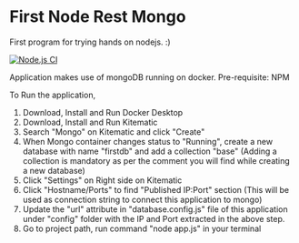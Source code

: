 # First Node Rest Mongo
First program for trying hands on nodejs. :)

[![Node.js CI](https://github.com/dishantkamble/first-node-rest-mongo/actions/workflows/nodejs.yml/badge.svg)](https://github.com/dishantkamble/first-node-rest-mongo/actions/workflows/nodejs.yml)

Application makes use of mongoDB running on docker.
Pre-requisite: NPM

To Run the application,
1. Download, Install and Run Docker Desktop
2. Download, Install and Run Kitematic
3. Search "Mongo" on Kitematic and click "Create"
4. When Mongo container changes status to "Running", create a new database with name "firstdb" and add a collection "base" (Adding a collection is mandatory as per the comment you will find while creating a new database)
5. Click "Settings" on Right side on Kitematic
5. Click "Hostname/Ports" to find "Published IP:Port" section (This will be used as connection string to connect this application to mongo)
6. Update the "url" attribute in "database.config.js" file of this application under "config" folder with the IP and Port extracted in the above step.
7. Go to project path, run command "node app.js" in your terminal
